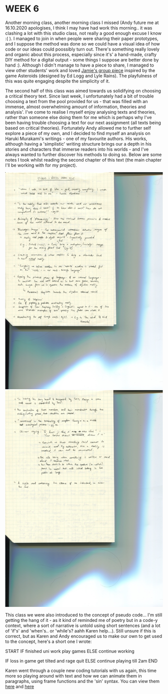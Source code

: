 # WEEK 6

Another morning class, another morning class I missed (Andy future me at 16.10.2020 apologises, I think I may have had work this morning.. it was clashing a lot with this studio class, not really a good enough excuse I know :( ). I managed to join in when people were sharing their paper prototypes, and I suppose the method was done so we could have a visual idea of how code or our ideas could poossibly turn out. There's something really lovely and organic about this process, especially since it's' a hand-made, crafty DIY method for a digital output - some things I suppose are better done by hand :). Although I didn't manage to have a piece to share, I managed to view other students' work and loved [Jamie's group piece](https://github.com/Jamtt/Codewords/tree/master/Week%206) inspired by the game Asteroids (designed by Ed Logg and Lyle Rains). The playfulness of this was quite engaging despite the simplicity of it. 
 
The second half of this class was aimed towards us solidifying on choosing a critical theory text. Since last week, I unfortunately had a bit of trouble choosing a text from the pool provided for us - that was filled with an immense, almost overwhelming amount of information, theories and analysis'. I've come to realise I myself enjoy analysing texts and theories, rather than someone else doing them for me which is perhaps why I've been having trouble choosing a text for our next assignment (all texts being based on critical theories). Fortunately Andy allowed me to further self explore a piece of my own, and I decided to find myself an analysis on Haruki Murakami's writings - one of my favourite authors. His works, although having a 'simplistic' writing structure brings our a depth in his stories and characters that immerse readers into his worlds - and I've always wanted to further discover his methods to doing so. Below are some notes I took whilst reading the second chapter of this text (the main chapter I'll be working with for my project). 
 
 <img src="textnotes.jpg">
<img src="textnotes2.jpg">

This class we were also introduced to the concept of pseudo code... I'm still getting the hang of it - as it kind of reminded me of poetry but in a code-y context, where a sort of narrative is untold using short sentences (and a lot of 'if's' and 'when's.. or 'while's? aahh Karen help...). Still unsure if this is correct, but as Karen and Andy encouraged us to make our own to get used to the concept, here's a short one I wrote:

START
IF finished uni work
play games
ELSE continue working

IF loss in game
get tilted and rage quit
ELSE
continue playing till 2am 
END

Karen went through a couple new coding tutorials with us again, this time more so playing around with text and how we can animate them in paragraphs, using frame functions and the 'sin' syntax. You can view them [here](https://renpapers.github.io/codeword/Processing%20Sketches/week7_sketch) and [here](https://renpapers.github.io/codeword/Processing%20Sketches/week7_sketch_2)
